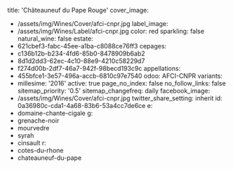 title: 'Châteauneuf du Pape Rouge'
cover_image:
  - /assets/img/Wines/Cover/afci-cnpr.jpg
label_image:
  - /assets/img/Wines/Label/afci-cnpr.jpg
color: red
sparkling: false
natural_wine: false
estate:
  - 621cbef3-fabc-45ee-a1ba-c8088ce76ff3
cepages:
  - c136b12b-b234-4fd6-85b0-8478909b6ab2
  - 8d1d2dd3-62ec-4c10-88e9-4210c58229d7
  - f274d00b-2df7-46a7-942f-98becd193c9c
appellations:
  - 455bfce1-3e57-496a-accb-6810c97e7540
odoo: AFCI-CNPR
variants:
  -
    millesime: '2016'
    active: true
page_no_index: false
no_follow_links: false
sitemap_priority: '0.5'
sitemap_changefreq: daily
facebook_image:
  - /assets/img/Wines/Cover/afci-cnpr.jpg
twitter_share_setting: inherit
id: 0a36980c-cda1-4a68-83b6-53a4cc7de6ce
e:
  - domaine-chante-cigale
g:
  - grenache-noir
  - mourvedre
  - syrah
  - cinsault
r:
  - cotes-du-rhone
  - chateauneuf-du-pape
